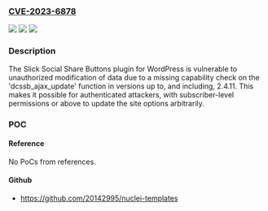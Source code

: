 ### [CVE-2023-6878](https://cve.mitre.org/cgi-bin/cvename.cgi?name=CVE-2023-6878)
![](https://img.shields.io/static/v1?label=Product&message=Slick%20Social%20Share%20Buttons&color=blue)
![](https://img.shields.io/static/v1?label=Version&message=*%3C%3D%202.4.11%20&color=brighgreen)
![](https://img.shields.io/static/v1?label=Vulnerability&message=CWE-285%20Improper%20Authorization&color=brighgreen)

### Description

The Slick Social Share Buttons plugin for WordPress is vulnerable to unauthorized modification of data due to a missing capability check on the 'dcssb_ajax_update' function in versions up to, and including, 2.4.11. This makes it possible for authenticated attackers, with subscriber-level permissions or above to update the site options arbitrarily.

### POC

#### Reference
No PoCs from references.

#### Github
- https://github.com/20142995/nuclei-templates

